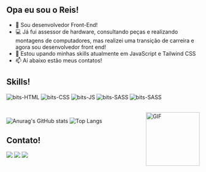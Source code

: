 ## Opa eu sou o Reis!

- 🔭 Sou desenvolvedor Front-End!
- 💻 Já fui assessor de hardware, consultando peças e realizando montagens de computadores, mas realizei uma transição de carreira e agora sou desenvolvedor front end!
- 🌱 Estou upando minhas skills atualmente em JavaScript e Tailwind CSS
- 📫 Aí abaixo estão meus contatos!
  
## Skills!
<div>
<img align="center" alt="bits-HTML" src="https://img.shields.io/badge/HTML5-E34F26?style=for-the-badge&logo=html5&logoColor=white">
<img align="center" alt="bits-CSS" src="https://img.shields.io/badge/CSS3-1572B6?style=for-the-badge&logo=css3&logoColor=white"> 
<img align="center" alt="bits-JS" src="https://img.shields.io/badge/JavaScript-323330?style=for-the-badge&logo=javascript&logoColor=F7DF1E">
<img align="center" alt="bits-SASS" src="https://img.shields.io/badge/Sass-CC6699?style=for-the-badge&logo=sass&logoColor=white">
<img align="center" alt="bits-SASS" src="https://img.shields.io/badge/Tailwind_CSS-38B2AC?style=for-the-badge&logo=tailwind-css&logoColor=white">

</div>

<br><img align="right" alt="GIF" height="140" src="https://github.com/reis-bits/reis-bits/blob/main/terra.gif">

![Anurag's GitHub stats](https://github-readme-stats.vercel.app/api?username=reis-bits&show_icons=true&theme=github_dark)
![Top Langs](https://github-readme-stats.vercel.app/api/top-langs/?username=reis-bits&layout=compact&theme=github_dark)


## Contato! 

<div> 
  <a href="https://discordapp.com/users/351141842722750465/" target="_blank"><img src="https://img.shields.io/badge/Discord-7289DA?style=for-the-badge&logo=discord&logoColor=white" target="_blank"></a> 
  <a href = "mailto:reisbits.dev@gmail.com"><img src="https://img.shields.io/badge/Gmail-D14836?style=for-the-badge&logo=gmail&logoColor=white" target="_blank"></a>
  <a href = "https://wa.me/5511930149753"><img src="https://img.shields.io/badge/WhatsApp-25D366?style=for-the-badge&logo=whatsapp&logoColor=white" target="_blank"></a>
</div>
